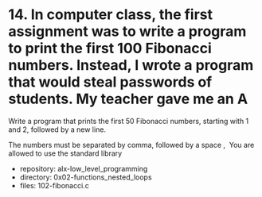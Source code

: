 # 14. In computer class, the first assignment was to write a program to print the first 100 Fibonacci numbers. Instead, I wrote a program that would steal passwords of students. My teacher gave me an A



Write a program that prints the first 50 Fibonacci numbers, starting with 1 and 2, followed by a new line.

The numbers must be separated by comma, followed by a space , 
You are allowed to use the standard library



 - repository: alx-low_level_programming
 - directory: 0x02-functions_nested_loops
 - files: 102-fibonacci.c
